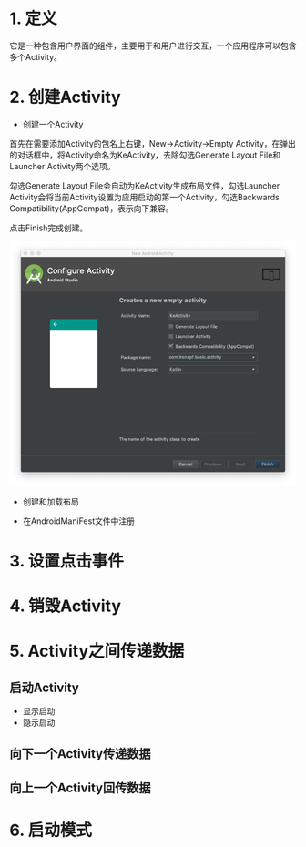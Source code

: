 # 1. 定义
它是一种包含用户界面的组件，主要用于和用户进行交互，一个应用程序可以包含多个Activity。
# 2. 创建Activity
- 创建一个Activity
<p>首先在需要添加Activity的包名上右键，New→Activity→Empty Activity，在弹出的对话框中，将Activity命名为KeActivity，去除勾选Generate Layout File和Launcher Activity两个选项。</p>
<p>勾选Generate Layout File会自动为KeActivity生成布局文件，勾选Launcher Activity会将当前Activity设置为应用启动的第一个Activity，勾选Backwards Compatibility(AppCompat)，表示向下兼容。</p>
<p>点击Finish完成创建。

![](https://github.com/ironspf/Summary/blob/master/images/New%20Android%20Activity.png)

- 创建和加载布局

- 在AndroidManiFest文件中注册

# 3. 设置点击事件


# 4. 销毁Activity


# 5. Activity之间传递数据

## 启动Activity

- 显示启动
- 隐示启动

## 向下一个Activity传递数据


## 向上一个Activity回传数据


# 6. 启动模式
